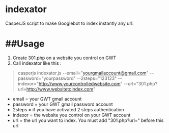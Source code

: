 indexator
=========

CasperJS script to make Googlebot to index instantly any url.

##Usage
=========
1. Create 301.php on a website you control on GWT
2. Call indexator like this :

> casperjs indexator.js  --email="yourgmailaccount@gmail.com" --password="yourpassword" --2steps="123123" --indexor="http://www.yourcontrolledwebsite.com" --url="301.php?url=http://www.websitetoindex.com"

* email = your GWT gmail account
* password = your GWT gmail password account
* 2steps = if you have activated 2 steps authentication
* indexor = the website you control on your GWT account
* url = the url you want to index. You must add "301.php?url=" before this url
